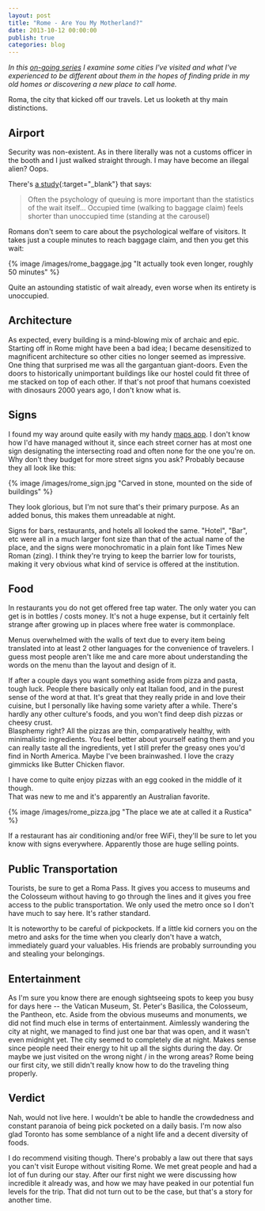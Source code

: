 ```yaml
---
layout: post
title: "Rome - Are You My Motherland?"
date: 2013-10-12 00:00:00
publish: true
categories: blog
---
```


_In this [on-going series](/post/are-you-my-motherland) I examine some cities 
I've visited and what I've experienced to be different about them in the hopes 
of finding pride in my old homes or discovering a new place to call home._

Roma, the city that kicked off our travels. Let us looketh at thy main 
distinctions.

## Airport ##

Security was non-existent. As in there literally was not a customs officer in 
the booth and I just walked straight through. I may have become an illegal 
alien? Oops.

There's [a study](http://www.nytimes.com/2012/08/19/opinion/sunday/why-waiting-in-line-is-torture.html?pagewanted=all){:target="_blank"} that says:

> Often the psychology of queuing is more important than the statistics of the 
wait itself... Occupied time (walking to baggage claim) feels shorter than 
unoccupied time (standing at the carousel)

Romans don't seem to care about the psychological welfare of visitors. It takes 
just a couple minutes to reach baggage claim, and then you get this wait:

{% image /images/rome_baggage.jpg "It actually took even longer, roughly 50 minutes" %}

Quite an astounding statistic of wait already, even worse when its entirety is 
unoccupied.

## Architecture ##

As expected, every building is a mind-blowing mix of archaic and epic. Starting 
off in Rome might have been a bad idea; I became desensitized to magnificent 
architecture so other cities no longer seemed as impressive. One thing that 
surprised me was all the gargantuan giant-doors. Even the doors to historically 
unimportant buildings like our hostel could fit three of me stacked on top of 
each other. If that's not proof that humans coexisted with dinosaurs 2000 years 
ago, I don't know what is.

## Signs ##

I found my way around quite easily with my handy [maps app](http://mapswith.me/en/home). I don't know how I'd have managed without it, since each street corner has at most one sign designating the intersecting road and often none for the one you're on.  Why don't they budget for more street signs you ask? Probably because they all look like this:

{% image /images/rome_sign.jpg "Carved in stone, mounted on the side of buildings" %}

They look glorious, but I'm not sure that's their primary purpose. As an added 
bonus, this makes them unreadable at night.

Signs for bars, restaurants, and hotels all looked the same. "Hotel", "Bar", etc 
were all in a much larger font size than that of the actual name of the place, 
and the signs were monochromatic in a plain font like Times New Roman (zing). I 
think they're trying to keep the barrier low for tourists, making it very 
obvious what kind of service is offered at the institution.

## Food ##

In restaurants you do not get offered free tap water. The only water you can get 
is in bottles / costs money. It's not a huge expense, but it certainly felt
strange after growing up in places where free water is commonplace.

Menus overwhelmed with the walls of text due to every item being translated into 
at least 2 other languages for the convenience of travelers. I guess most people 
aren't like me and care more about understanding the words on the menu than the 
layout and design of it.

If after a couple days you want something aside from pizza and pasta, tough 
luck. People there basically only eat Italian food, and in the purest sense of 
the word at that. It's great that they really pride in and love their cuisine, 
but I personally like having some variety after a while. There's hardly any 
other culture's foods, and you won't find deep dish pizzas or cheesy crust.  
Blasphemy right? All the pizzas are thin, comparatively healthy, with 
minimalistic ingredients. You feel better about yourself eating them and you can 
really taste all the ingredients, yet I still prefer the greasy ones you'd find 
in North America. Maybe I've been brainwashed. I love the crazy gimmicks like 
Butter Chicken flavor.

I have come to quite enjoy pizzas with an egg cooked in the middle of it though.  
That was new to me and it's apparently an Australian favorite.

{% image /images/rome_pizza.jpg "The place we ate at called it a Rustica" %}

If a restaurant has air conditioning and/or free WiFi, they'll be sure to let 
you know with signs everywhere. Apparently those are huge selling points.

## Public Transportation ##

Tourists, be sure to get a Roma Pass. It gives you access to museums and the 
Colosseum without having to go through the lines and it gives you free access to 
the public transportation. We only used the metro once so I don't have much to 
say here. It's rather standard.

It is noteworthy to be careful of pickpockets.  If a little kid corners you on 
the metro and asks for the time when you clearly don't have a watch, immediately 
guard your valuables. His friends are probably surrounding you and stealing your 
belongings.

## Entertainment ##

As I'm sure you know there are enough sightseeing spots to keep you busy for 
days here -- the Vatican Museum, St. Peter's Basilica, the Colosseum, the 
Pantheon, etc. Aside from the obvious museums and monuments, we did not find 
much else in terms of entertainment. Aimlessly wandering the city at night, we 
managed to find just one bar that was open, and it wasn't even midnight yet. The 
city seemed to completely die at night. Makes sense since people need their 
energy to hit up all the sights during the day. Or maybe we just visited on the 
wrong night / in the wrong areas? Rome being our first city, we still didn't 
really know how to do the traveling thing properly.

## Verdict ##

Nah, would not live here. I wouldn't be able to handle the crowdedness and 
constant paranoia of being pick pocketed on a daily basis. I'm now also glad 
Toronto has some semblance of a night life and a decent diversity of foods.

I do recommend visiting though. There's probably a law out there that says you 
can't visit Europe without visiting Rome. We met great people and had a lot of 
fun during our stay. After our first night we were discussing how incredible it 
already was, and how we may have peaked in our potential fun levels for the 
trip. That did not turn out to be the case, but that's a story for another time.
